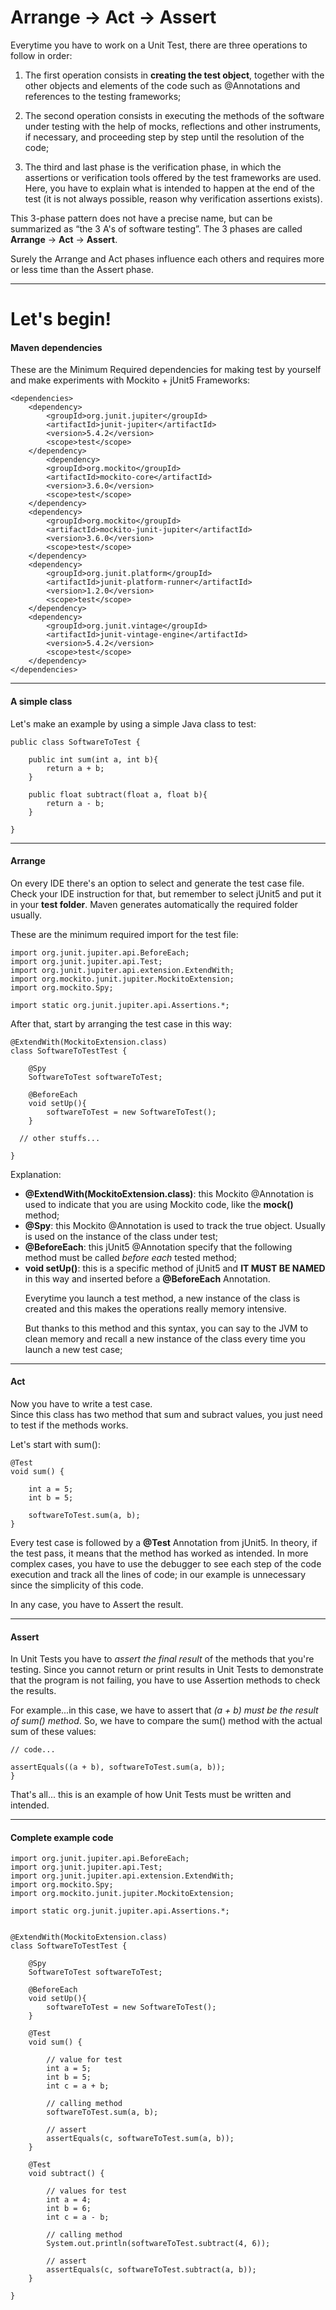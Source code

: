 <h1>Arrange -> Act -> Assert</h1>


Everytime you have to work on a Unit Test, there are three operations to follow in order:

1) The first operation consists in <b>creating the test object</b>, together with the other objects and elements of the code such as @Annotations and references to the testing frameworks;

2) The second operation consists in executing the methods of the software under testing with the help of mocks, reflections and other instruments, if necessary, and proceeding step by step until the resolution of the code;

3) The third and last phase is the verification phase, in which the assertions or verification tools offered by the test frameworks are used.
Here, you have to explain what is intended to happen at the end of the test (it is not always possible, reason why verification assertions exists). 


This 3-phase pattern does not have a precise name, but can be summarized as “the 3 A's of software testing”. The 3 phases are called <b>Arrange</b> -> <b>Act</b> -> <b>Assert</b>.

Surely the Arrange and Act phases influence each others and requires more or less time than the Assert phase. 

---

<h1>Let's begin!</h1>

<h4>Maven dependencies</h4>

These are the Minimum Required dependencies for making test by yourself and make experiments with Mockito + jUnit5 Frameworks:

````
<dependencies>
    <dependency>
        <groupId>org.junit.jupiter</groupId>
        <artifactId>junit-jupiter</artifactId>
        <version>5.4.2</version>
        <scope>test</scope>
    </dependency>
        <dependency>
        <groupId>org.mockito</groupId>
        <artifactId>mockito-core</artifactId>
        <version>3.6.0</version>
        <scope>test</scope>
    </dependency>
    <dependency>
        <groupId>org.mockito</groupId>
        <artifactId>mockito-junit-jupiter</artifactId>
        <version>3.6.0</version>
        <scope>test</scope>
    </dependency>
    <dependency>
        <groupId>org.junit.platform</groupId>
        <artifactId>junit-platform-runner</artifactId>
        <version>1.2.0</version>
        <scope>test</scope>
    </dependency>
    <dependency>
        <groupId>org.junit.vintage</groupId>
        <artifactId>junit-vintage-engine</artifactId>
        <version>5.4.2</version>
        <scope>test</scope>
    </dependency>
</dependencies>
````
---

<h4>A simple class</h4>

Let's make an example by using a simple Java class to test:

````
public class SoftwareToTest {

    public int sum(int a, int b){
        return a + b;
    }

    public float subtract(float a, float b){
        return a - b;
    }

}
````
---

<h4>Arrange</h4>

On every IDE there's an option to select and generate the test case file.
Check your IDE instruction for that, but remember to select jUnit5 and put it in your <b>test folder</b>. Maven generates automatically the required folder usually.

These are the minimum required import for the test file:
````
import org.junit.jupiter.api.BeforeEach;
import org.junit.jupiter.api.Test;
import org.junit.jupiter.api.extension.ExtendWith;
import org.mockito.junit.jupiter.MockitoExtension;
import org.mockito.Spy;

import static org.junit.jupiter.api.Assertions.*;
````


After that, start by arranging the test case in this way:

````
@ExtendWith(MockitoExtension.class)
class SoftwareToTestTest {

    @Spy
    SoftwareToTest softwareToTest;

    @BeforeEach
    void setUp(){
        softwareToTest = new SoftwareToTest();
    }

  // other stuffs...

}
````

Explanation:

<ul>
<li><b>@ExtendWith(MockitoExtension.class)</b>: this Mockito @Annotation is used to indicate that you are using Mockito code, like the <b>mock()</b> method;
</li>
<li><b>@Spy</b>: this Mockito @Annotation is used to track the true object. Usually is used on the instance of the class under test;
</li>
<li><b>@BeforeEach</b>: this jUnit5 @Annotation specify that the following method must be called <i>before each</i> tested method;
</li>
<li><b>void setUp()</b>: this is a specific method of jUnit5 and <b>IT MUST BE NAMED</b> in this way and inserted before a <b>@BeforeEach</b> Annotation.

Everytime you launch a test method, a new instance of the class is created and this makes the operations really memory intensive.

But thanks to this method and this syntax, you can say to the JVM to clean memory and recall a new instance of the class every time you launch a new test case; 
</li>
</ul>

---

<h4>Act</h4>

Now you have to write a test case.<br />
Since this class has two method that sum and subract values, you just need to test if the methods works.

Let's start with sum():

````
@Test
void sum() {

    int a = 5;
    int b = 5;

    softwareToTest.sum(a, b);
}
````

Every test case is followed by a <b>@Test</b> Annotation from jUnit5.
In theory, if the test pass, it means that the method has worked as intended. In more complex cases, you have to use the debugger to see each step of the code execution and track all the lines of code; in our example is unnecessary since the simplicity of this code.

In any case, you have to Assert the result.

---

<h4>Assert</h4>

In Unit Tests you have to <i>assert the final result</i> of the methods that you're testing. Since you cannot return or print results in Unit Tests to demonstrate that the program is not failing, you have to use Assertion methods to check the results.

For example...in this case, we have to assert that <i>(a + b) must be the result of sum() method</i>. So, we have to compare the sum() method with the actual sum of these values:

````
// code...

assertEquals((a + b), softwareToTest.sum(a, b));
}
````

That's all... this is an example of how Unit Tests must be written and intended.

---

<h4>Complete example code</h4>

````
import org.junit.jupiter.api.BeforeEach;
import org.junit.jupiter.api.Test;
import org.junit.jupiter.api.extension.ExtendWith;
import org.mockito.Spy;
import org.mockito.junit.jupiter.MockitoExtension;

import static org.junit.jupiter.api.Assertions.*;


@ExtendWith(MockitoExtension.class)
class SoftwareToTestTest {

    @Spy
    SoftwareToTest softwareToTest;

    @BeforeEach
    void setUp(){
        softwareToTest = new SoftwareToTest();
    }

    @Test
    void sum() {

        // value for test
        int a = 5;
        int b = 5;
        int c = a + b;

        // calling method
        softwareToTest.sum(a, b);

        // assert
        assertEquals(c, softwareToTest.sum(a, b));
    }

    @Test
    void subtract() {

        // values for test
        int a = 4;
        int b = 6;
        int c = a - b;

        // calling method
        System.out.println(softwareToTest.subtract(4, 6));

        // assert
        assertEquals(c, softwareToTest.subtract(a, b));
    }
    
}
````